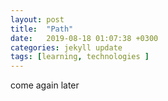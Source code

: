 ```yaml
---
layout: post
title:  "Path"
date:   2019-08-18 01:07:38 +0300
categories: jekyll update
tags: [learning, technologies ]
---
```


come again later